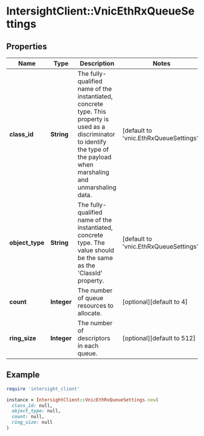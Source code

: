# IntersightClient::VnicEthRxQueueSettings

## Properties

| Name | Type | Description | Notes |
| ---- | ---- | ----------- | ----- |
| **class_id** | **String** | The fully-qualified name of the instantiated, concrete type. This property is used as a discriminator to identify the type of the payload when marshaling and unmarshaling data. | [default to &#39;vnic.EthRxQueueSettings&#39;] |
| **object_type** | **String** | The fully-qualified name of the instantiated, concrete type. The value should be the same as the &#39;ClassId&#39; property. | [default to &#39;vnic.EthRxQueueSettings&#39;] |
| **count** | **Integer** | The number of queue resources to allocate. | [optional][default to 4] |
| **ring_size** | **Integer** | The number of descriptors in each queue. | [optional][default to 512] |

## Example

```ruby
require 'intersight_client'

instance = IntersightClient::VnicEthRxQueueSettings.new(
  class_id: null,
  object_type: null,
  count: null,
  ring_size: null
)
```

